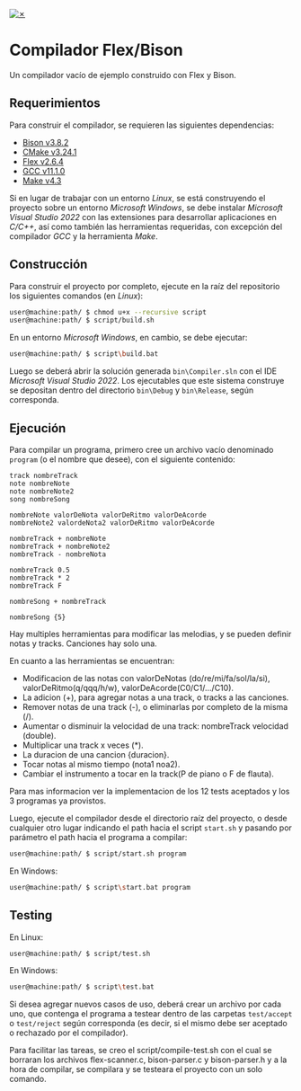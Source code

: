[![✗](https://img.shields.io/badge/Release-v0.2.0-ffb600.svg?style=for-the-badge)](https://github.com/agustin-golmar/Flex-Bison-Compiler/releases)

# Compilador Flex/Bison

Un compilador vacío de ejemplo construido con Flex y Bison.

## Requerimientos

Para construir el compilador, se requieren las siguientes dependencias:

* [Bison v3.8.2](https://www.gnu.org/software/bison/)
* [CMake v3.24.1](https://cmake.org/)
* [Flex v2.6.4](https://github.com/westes/flex)
* [GCC v11.1.0](https://gcc.gnu.org/)
* [Make v4.3](https://www.gnu.org/software/make/)

Si en lugar de trabajar con un entorno _Linux_, se está construyendo el proyecto sobre un entorno _Microsoft Windows_, se debe instalar _Microsoft Visual Studio 2022_ con las extensiones para desarrollar aplicaciones en _C/C++_, así como también las herramientas requeridas, con excepción del compilador _GCC_ y la herramienta _Make_.

## Construcción

Para construir el proyecto por completo, ejecute en la raíz del repositorio los siguientes comandos (en _Linux_):

```bash
user@machine:path/ $ chmod u+x --recursive script
user@machine:path/ $ script/build.sh
```

En un entorno _Microsoft Windows_, en cambio, se debe ejecutar:

```bash
user@machine:path/ $ script\build.bat
```

Luego se deberá abrir la solución generada `bin\Compiler.sln` con el IDE _Microsoft Visual Studio 2022_. Los ejecutables que este sistema construye se depositan dentro del directorio `bin\Debug` y `bin\Release`, según corresponda.

## Ejecución

Para compilar un programa, primero cree un archivo vacío denominado `program` (o el nombre que desee), con el siguiente contenido:

```
track nombreTrack
note nombreNote
note nombreNote2
song nombreSong

nombreNote valorDeNota valorDeRitmo valorDeAcorde
nombreNote2 valordeNota2 valorDeRitmo valorDeAcorde

nombreTrack + nombreNote
nombreTrack + nombreNote2
nombreTrack - nombreNota

nombreTrack 0.5
nombreTrack * 2
nombreTrack F

nombreSong + nombreTrack

nombreSong {5}
```

Hay multiples herramientas para modificar las melodias, y se pueden definir notas y tracks. Canciones hay solo una.

En cuanto a las herramientas se encuentran:
* Modificacion de las notas con valorDeNotas (do/re/mi/fa/sol/la/si), valorDeRitmo(q/qqq/h/w), valorDeAcorde(C0/C1/.../C10).
* La adicion (+), para agregar notas a una track, o tracks a las canciones. 
* Remover notas de una track (-), o eliminarlas por completo de la misma (/). 
* Aumentar o disminuir la velocidad de una track: nombreTrack velocidad (double).
* Multiplicar una track x veces (*).
* La duracion de una cancion {duracion}.
* Tocar notas al mismo tiempo (nota1 noa2).
* Cambiar el instrumento a tocar en la track(P de piano o F de flauta).

Para mas informacion ver la implementacion de los 12 tests aceptados y los 3 programas ya provistos.


Luego, ejecute el compilador desde el directorio raíz del proyecto, o desde cualquier otro lugar indicando el path hacia el script `start.sh` y pasando por parámetro el path hacia el programa a compilar:

```bash
user@machine:path/ $ script/start.sh program
```

En Windows:

```bash
user@machine:path/ $ script\start.bat program
```

## Testing

En Linux:

```bash
user@machine:path/ $ script/test.sh
```

En Windows:

```bash
user@machine:path/ $ script\test.bat
```

Si desea agregar nuevos casos de uso, deberá crear un archivo por cada uno, que contenga el programa a testear dentro de las carpetas `test/accept` o `test/reject` según corresponda (es decir, si el mismo debe ser aceptado o rechazado por el compilador).

Para facilitar las tareas, se creo el script/compile-test.sh con el cual se borraran los archivos flex-scanner.c, bison-parser.c y bison-parser.h y a la hora de compilar, se compilara y se testeara el proyecto con un solo comando.
